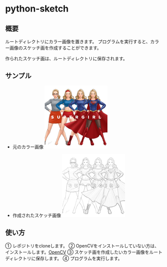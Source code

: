 # python-sketch

## 概要
ルートディレクトリにカラー画像を置きます。
プログラムを実行すると、カラー画像のスケッチ画を作成することができます。

作られたスケッチ画は、ルートディレクトリに保存されます。

## サンプル
- 元のカラー画像
  <img src='https://github.com/misa335/python-sketch/blob/master/supergirl.jpg' alt='supergirl' width='200' height='200'>
  
- 作成されたスケッチ画像
  <img src='https://github.com/misa335/python-sketch/blob/master/sketch.png' alt='sketch' width='200' height='200'>

## 使い方
  ① レポジトリをcloneします。
  ② OpenCVをインストールしていない方は、インストールします。[OpenCV](https://opencv.org/)
  ③ スケッチ画を作成したいカラー画像をルートディレクトリに保存します。
  ④ プログラムを実行します。 
